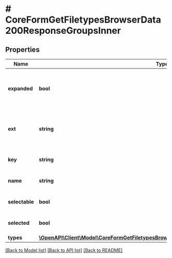 # # CoreFormGetFiletypesBrowserData200ResponseGroupsInner

## Properties

Name | Type | Description | Notes
------------ | ------------- | ------------- | -------------
**expanded** | **bool** | Should the group start as expanded or collapsed | [optional] [default to null]
**ext** | **string** | The list of file extensions associated with the group | [optional] [default to 'null']
**key** | **string** | The file type group identifier | [optional] [default to 'null']
**name** | **string** | The file type group name | [optional] [default to 'null']
**selectable** | **bool** | Can it be marked as selected | [optional] [default to null]
**selected** | **bool** | Should it be marked as selected | [optional] [default to null]
**types** | [**\OpenAPI\Client\Model\CoreFormGetFiletypesBrowserData200ResponseGroupsInnerTypesInner[]**](CoreFormGetFiletypesBrowserData200ResponseGroupsInnerTypesInner.md) |  | [optional]

[[Back to Model list]](../../README.md#models) [[Back to API list]](../../README.md#endpoints) [[Back to README]](../../README.md)

